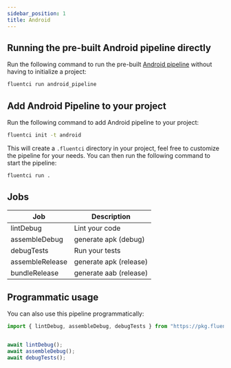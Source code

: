 ```yaml
---
sidebar_position: 1
title: Android
---
```


## Running the pre-built Android pipeline directly

Run the following command to run the pre-built [Android pipeline](https://github.com/fluent-ci-templates/android-pipeline) without having to initialize a project:

```bash
fluentci run android_pipeline
```

## Add Android Pipeline to your project

Run the following command to add Android pipeline to your project:

```bash
fluentci init -t android
```

This will create a `.fluentci` directory in your project, feel free to customize the pipeline for your needs.
You can then run the following command to start the pipeline:

```bash
fluentci run .
```


## Jobs

| Job            | Description           |
| -------------- | --------------------- |
| lintDebug      | Lint your code        |
| assembleDebug  | generate apk (debug)  |
| debugTests     | Run your tests        |
| assembleRelease| generate apk (release)|
| bundleRelease  | generate aab (release)|

## Programmatic usage

You can also use this pipeline programmatically:

```ts
import { lintDebug, assembleDebug, debugTests } from "https://pkg.fluentci.io/android_pipeline@v0.7.0/mod.ts";


await lintDebug();
await assembleDebug();
await debugTests();
```
